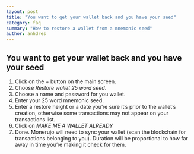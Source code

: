 ```yaml
---
layout: post
title: "You want to get your wallet back and you have your seed"
category: faq
summary: "How to restore a wallet from a mnemonic seed"
author: anhdres
---
```


## You want to get your wallet back and you have your seed

1. Click on the + button on the main screen.
2. Choose *Restore wallet 25 word seed*.
3. Choose a name and password for you wallet.
4. Enter your 25 word mnemonic seed.
5. Enter a restore height or a date you’re sure it’s prior to the wallet’s creation, otherwise some transactions may not appear on your transactions list.
6. Click on *MAKE ME A WALLET ALREADY*
7. Done. Monerujo will need to sync your wallet (scan the blockchain for transactions belonging to you). Duration will be proportional to how far away in time you’re making it check for them.
